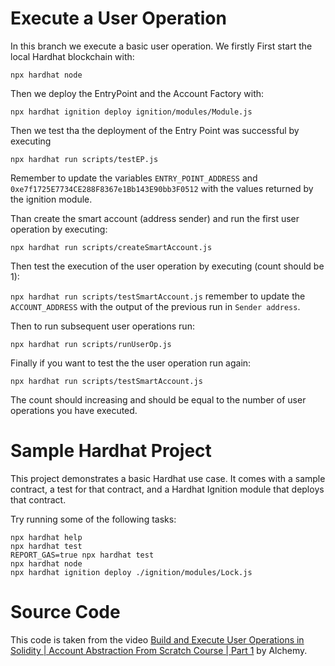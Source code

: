 # Execute a User Operation
In this branch we execute a basic user operation. We firstly 
First start the local Hardhat blockchain with:

`npx hardhat node`

Then we deploy the EntryPoint and the Account Factory with:

`npx hardhat ignition deploy ignition/modules/Module.js`

Then we test tha the deployment of the Entry Point was successful by executing 

`npx hardhat run scripts/testEP.js`

Remember to update the variables `ENTRY_POINT_ADDRESS` and `0xe7f1725E7734CE288F8367e1Bb143E90bb3F0512` with the values returned by the ignition module.

Than create the smart account (address sender) and run the first user operation by executing:

`npx hardhat run scripts/createSmartAccount.js`

Then test the execution of the user operation by executing (count should be 1):

`npx hardhat run scripts/testSmartAccount.js` remember to update the `ACCOUNT_ADDRESS` with the output of the previous run in `Sender address`.

Then to run subsequent user operations run:

`npx hardhat run scripts/runUserOp.js`

Finally if you want to test the the user operation run again: 

`npx hardhat run scripts/testSmartAccount.js`

The count should increasing and should be equal to the number of user operations you have executed.


# Sample Hardhat Project

This project demonstrates a basic Hardhat use case. It comes with a sample contract, a test for that contract, and a Hardhat Ignition module that deploys that contract.

Try running some of the following tasks:

```shell
npx hardhat help
npx hardhat test
REPORT_GAS=true npx hardhat test
npx hardhat node
npx hardhat ignition deploy ./ignition/modules/Lock.js
```


# Source Code
This code is taken from the video [Build and Execute User Operations in Solidity | Account Abstraction From Scratch Course | Part 1](https://www.youtube.com/watch?v=NM04uxcCOEw&list=PLMj8NvODurfF5xy8CO59TNNeC-RTtCCf8) by Alchemy.